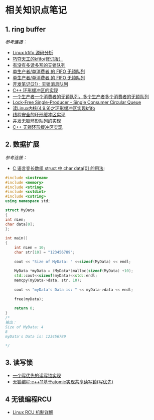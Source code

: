 # 相关知识点笔记

## 1. ring buffer
_参考连接：_

- [Linux kfifo 源码分析](https://blog.csdn.net/Bruno_Mars/article/details/100061793#_kfifo__418)
- [巧夺天工的kfifo(修订版）](https://blog.csdn.net/linyt/article/details/53355355)
- [有没有多读多写的无锁队列](https://bbs.csdn.net/topics/370178192?depth_1-utm_source=distribute.pc_relevant.none-task&utm_source=distribute.pc_relevant.none-task)
- [单生产者/单消费者 的 FIFO 无锁队列](https://www.cnblogs.com/VxGaaagaa/p/11110492.html)
- [单生产者/单消费者 的 FIFO 无锁队列](https://blog.csdn.net/weixin_30783913/article/details/97859864)
- [开发笔记(21) : 无锁消息队列](https://blog.codingnow.com/2012/06/dev_note_21.html)
- [C++ 环形缓冲区的实现](https://www.cnblogs.com/tangxin-blog/p/6131952.html)
- [一个生产者一个消费者的无锁队列，多个生产者多个消费者的无锁队列](https://blog.csdn.net/qq51931373/article/details/37693347?depth_1-utm_source=distribute.pc_relevant.none-task&utm_source=distribute.pc_relevant.none-task)
- [Lock-Free Single-Producer - Single Consumer Circular Queue](https://www.codeproject.com/Articles/43510/Lock-Free-Single-Producer-Single-Consumer-Circular#_articleTop)
- [读Linux内核(4.9.9)之环形缓冲区实现kfifo](https://blog.csdn.net/idwtwt/article/details/79442046?depth_1.utm_source=distribute.pc_relevant.none-task&utm_source=distribute.pc_relevant.none-task)
- [线程安全的环形缓冲区实现](https://blog.csdn.net/lezhiyong/article/details/7879558?depth_1.utm_source=distribute.pc_relevant.none-task&utm_source=distribute.pc_relevant.none-task)
- [并发无锁环形队列的实现](https://www.linuxidc.com/Linux/2016-12/137937.htm)
- [C++ 无锁环形缓冲区实现](https://blog.csdn.net/lifexx/article/details/51764141)
## 2. 数据扩展
_参考连接：_

- [C 语言变长数组 struct 中 char data[0] 的用法](https://blog.csdn.net/xy010902100449/article/details/46522533);

```c++
#include <iostream>
#include <memory>
#include <string>
#include <cstdint>
#include <cstring>
using namespace std;

struct MyData 
{
int nLen;
char data[0];
};
 
int main()
{
    int nLen = 10;
    char str[10] = "123456789";
    
    cout << "Size of MyData: " <<sizeof(MyData) << endl;
    
    MyData *myData = (MyData*)malloc(sizeof(MyData) +10);
    std::cout<<sizeof(myData)<<std::endl;
    memcpy(myData->data, str, 10);
    
    cout << "myData's Data is: " << myData->data << endl;
    
    free(myData);
    
    return 0;
}
/*
输出：
Size of MyData: 4
8
myData's Data is: 123456789

*/
```

## 3. 读写锁

- [一个写优先的读写锁实现](http://blog.chinaunix.net/uid-14028890-id-1988527.html)
- [无锁编程:c++11基于atomic实现共享读写锁(写优先)](https://blog.csdn.net/10km/article/details/49641691?depth_1.utm_source=distribute.pc_relevant.none-task&utm_source=distribute.pc_relevant.none-task)

## 4 无锁编程RCU

- [Linux RCU 机制详解](https://www.cnblogs.com/linhaostudy/p/8463529.html)